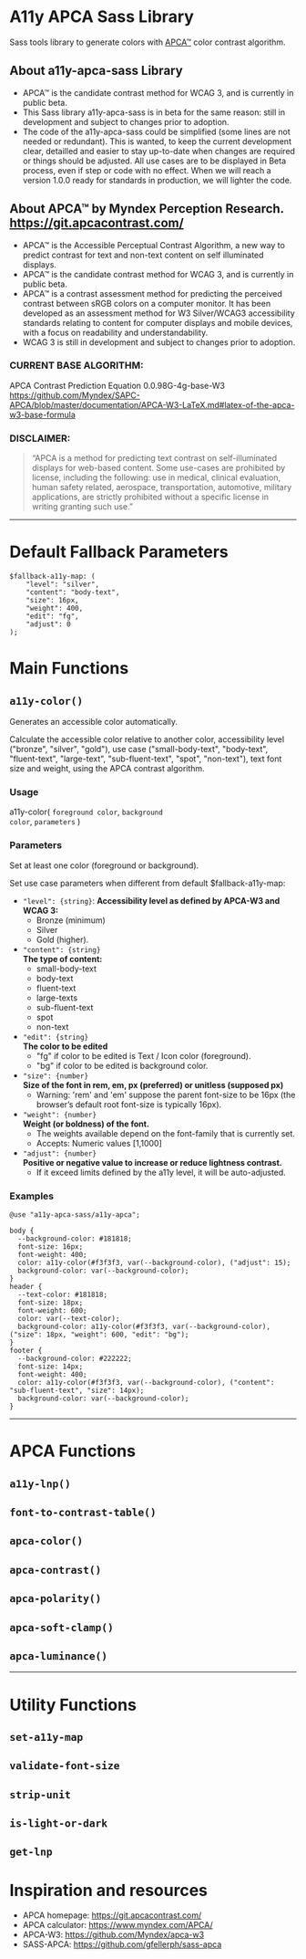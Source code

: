 # A11y APCA Sass Library
 
Sass tools library to generate colors with [APCA™](https://git.apcacontrast.com/) color contrast algorithm.

## About a11y-apca-sass Library
- APCA™ is the candidate contrast method for WCAG 3, and is currently in public beta.
- This Sass library a11y-apca-sass is in beta for the same reason:
  still in development and subject to changes prior to adoption.
- The code of the a11y-apca-sass could be simplified (some lines are not needed or redundant).
  This is wanted, to keep the current development clear, detailled and
  easier to stay up-to-date when changes are required or things should be adjusted.
  All use cases are to be displayed in Beta process, even if step or code with no effect.
  When we will reach a version 1.0.0 ready for standards in production, we will lighter the code.

## About APCA™ by Myndex Perception Research. https://git.apcacontrast.com/
- APCA™ is the Accessible Perceptual Contrast Algorithm, a new way to predict contrast for text and non-text content on self illuminated displays.
- APCA™ is the candidate contrast method for WCAG 3, and is currently in public beta.
- APCA™ is a contrast assessment method for predicting the perceived contrast between sRGB colors on a computer monitor. It has been developed as an assessment method for W3 Silver/WCAG3 accessibility standards relating to content for computer displays and mobile devices, with a focus on readability and understandability.
- WCAG 3 is still in development and subject to changes prior to adoption.

### CURRENT BASE ALGORITHM:
APCA Contrast Prediction Equation 0.0.98G-4g-base-W3<br>
https://github.com/Myndex/SAPC-APCA/blob/master/documentation/APCA-W3-LaTeX.md#latex-of-the-apca-w3-base-formula<br>

### DISCLAIMER:
>“APCA is a method for predicting text contrast on self-illuminated displays for web-based content.
>Some use-cases are prohibited by license, including the following: use in medical, clinical evaluation,
>human safety related, aerospace, transportation, automotive, military applications, are strictly
>prohibited without a specific license in writing granting such use.”

<hr>

# Default Fallback Parameters

```
$fallback-a11y-map: (
	"level": "silver",
	"content": "body-text",
	"size": 16px,
	"weight": 400,
	"edit": "fg",
	"adjust": 0
);
```

# Main Functions

## `a11y-color()`
Generates an accessible color automatically.

Calculate the accessible color relative to another color, accessibility level ("bronze", "silver", "gold"), use case ("small-body-text", "body-text", "fluent-text", "large-text", "sub-fluent-text", "spot", "non-text"), text font size and weight, using the APCA contrast algorithm.

### Usage

a11y-color( <code>foreground color</code>, <code>background color</code>, <code>parameters</code> )

### Parameters
Set at least one color (foreground or background).

Set use case parameters when different from default $fallback-a11y-map:
- `"level": {string}`: **Accessibility level as defined by APCA-W3 and WCAG 3:**
  - Bronze (minimum)
  - Silver
  - Gold (higher).
- `"content": {string}`<br>
  **The type of content:**
  - small-body-text
  - body-text
  - fluent-text
  - large-texts
  - sub-fluent-text
  - spot
  - non-text
- `"edit": {string}`<br>
**The color to be edited**
  - "fg" if color to be edited is Text / Icon color (foreground).<br>
  - "bg" if color to be edited is background color.
- `"size": {number}`<br>
**Size of the font in rem, em, px (preferred) or unitless (supposed px)**
  - Warning: 'rem' and 'em' suppose the parent font-size to be 16px (the browser’s default root font-size is typically 16px).
- `"weight": {number}`<br>
**Weight (or boldness) of the font.**
  - The weights available depend on the font-family that is currently set.<br>
  - Accepts: Numeric values [1,1000]
- `"adjust": {number}`<br>
**Positive or negative value to increase or reduce lightness contrast.**
  - If it exceed limits defined by the a11y level, it will be auto-adjusted.

### Examples

```
@use "a11y-apca-sass/a11y-apca";

body {
  --background-color: #181818;
  font-size: 16px;
  font-weight: 400;
  color: a11y-color(#f3f3f3, var(--background-color), ("adjust": 15);
  background-color: var(--background-color);
}
header {
  --text-color: #181818;
  font-size: 18px;
  font-weight: 600;
  color: var(--text-color);
  background-color: a11y-color(#f3f3f3, var(--background-color), ("size": 18px, "weight": 600, "edit": "bg");
}
footer {
  --background-color: #222222;
  font-size: 14px;
  font-weight: 400;
  color: a11y-color(#f3f3f3, var(--background-color), ("content": "sub-fluent-text", "size": 14px);
  background-color: var(--background-color);
}
```

<hr>

# APCA Functions

## `a11y-lnp()`
## `font-to-contrast-table()`
## `apca-color()`
## `apca-contrast()`
## `apca-polarity()`
## `apca-soft-clamp()`
## `apca-luminance()`


<hr>

# Utility Functions

## `set-a11y-map`
## `validate-font-size`
## `strip-unit`
## `is-light-or-dark`
## `get-lnp`

# Inspiration and resources

- APCA homepage: https://git.apcacontrast.com/
- APCA calculator: https://www.myndex.com/APCA/
- APCA-W3: https://github.com/Myndex/apca-w3
- SASS-APCA: https://github.com/gfellerph/sass-apca
